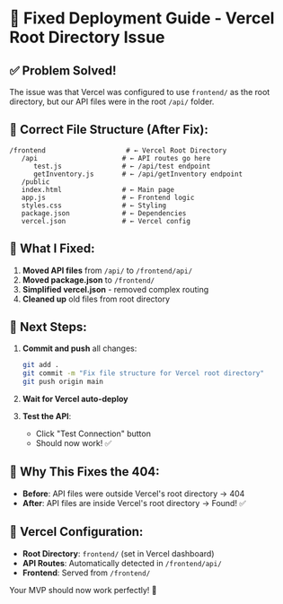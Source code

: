 # 🚀 Fixed Deployment Guide - Vercel Root Directory Issue

## ✅ **Problem Solved!**

The issue was that Vercel was configured to use `frontend/` as the root directory, but our API files were in the root `/api/` folder.

## 📁 **Correct File Structure (After Fix):**

```
/frontend                    # ← Vercel Root Directory
   /api                     # ← API routes go here
      test.js               # ← /api/test endpoint
      getInventory.js       # ← /api/getInventory endpoint
   /public
   index.html               # ← Main page
   app.js                   # ← Frontend logic
   styles.css               # ← Styling
   package.json             # ← Dependencies
   vercel.json              # ← Vercel config
```

## 🔧 **What I Fixed:**

1. **Moved API files** from `/api/` to `/frontend/api/`
2. **Moved package.json** to `/frontend/`
3. **Simplified vercel.json** - removed complex routing
4. **Cleaned up** old files from root directory

## 🚀 **Next Steps:**

1. **Commit and push** all changes:
   ```bash
   git add .
   git commit -m "Fix file structure for Vercel root directory"
   git push origin main
   ```

2. **Wait for Vercel auto-deploy**

3. **Test the API**:
   - Click "Test Connection" button
   - Should now work! ✅

## 🎯 **Why This Fixes the 404:**

- **Before**: API files were outside Vercel's root directory → 404
- **After**: API files are inside Vercel's root directory → Found! ✅

## 📝 **Vercel Configuration:**

- **Root Directory**: `frontend/` (set in Vercel dashboard)
- **API Routes**: Automatically detected in `/frontend/api/`
- **Frontend**: Served from `/frontend/`

Your MVP should now work perfectly! 🎉
